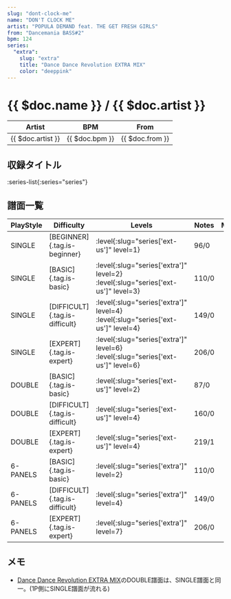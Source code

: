 ```yaml
---
slug: "dont-clock-me"
name: "DON'T CLOCK ME"
artist: "POPULA DEMAND feat. THE GET FRESH GIRLS"
from: "Dancemania BASS#2"
bpm: 124
series:
  "extra":
    slug: "extra"
    title: "Dance Dance Revolution EXTRA MIX"
    color: "deeppink"
---
```


# {{ $doc.name }} / {{ $doc.artist }}

|Artist|BPM|From|
|------|---|----|
|{{ $doc.artist }}|{{ $doc.bpm }}|{{ $doc.from }}|

## 収録タイトル

:series-list{:series="series"}

## 譜面一覧

|PlayStyle|Difficulty|Levels|Notes|Movie|
|---------|----------|------|-----|-----|
|SINGLE|[BEGINNER]{.tag.is-beginner}|:level{:slug="series['ext-us']" level=1}|96/0||
|SINGLE|[BASIC]{.tag.is-basic}|:level{:slug="series['extra']" level=2} :level{:slug="series['ext-us']" level=3}|110/0||
|SINGLE|[DIFFICULT]{.tag.is-difficult}|:level{:slug="series['extra']" level=4} :level{:slug="series['ext-us']" level=4}|149/0||
|SINGLE|[EXPERT]{.tag.is-expert}|:level{:slug="series['extra']" level=6} :level{:slug="series['ext-us']" level=6}|206/0||
|DOUBLE|[BASIC]{.tag.is-basic}|:level{:slug="series['ext-us']" level=2}|87/0||
|DOUBLE|[DIFFICULT]{.tag.is-difficult}|:level{:slug="series['ext-us']" level=4}|160/0||
|DOUBLE|[EXPERT]{.tag.is-expert}|:level{:slug="series['ext-us']" level=4}|219/1||
|6-PANELS|[BASIC]{.tag.is-basic}|:level{:slug="series['extra']" level=2}|110/0||
|6-PANELS|[DIFFICULT]{.tag.is-difficult}|:level{:slug="series['extra']" level=4}|149/0||
|6-PANELS|[EXPERT]{.tag.is-expert}|:level{:slug="series['extra']" level=7}|206/0||

## メモ

- [Dance Dance Revolution EXTRA MIX](/series/extra)のDOUBLE譜面は、SINGLE譜面と同一。(1P側にSINGLE譜面が流れる)
